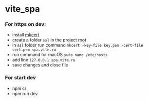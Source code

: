 # vite_spa

### For https on dev:

- install [mkcert](https://github.com/FiloSottile/mkcert)
- create a folder `ssl` in the project root
- in `ssl` folder run command `mkcert -key-file key.pem -cert-file cert.pem spa.vite.ru`
- run command for macOS `sudo nano /etc/hosts`
- add line `127.0.0.1 spa.vite.ru`
- save changes and close file

### For start dev

- npm ci
- npm run dev
